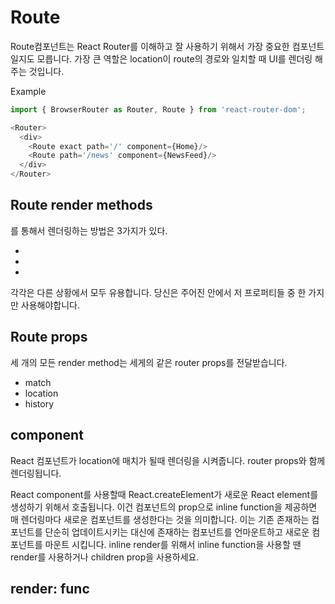 Route
===
Route컴포넌트는 React Router를 이해하고 잘 사용하기 위해서 가장 중요한 컴포넌트일지도 모릅니다. 가장 큰 역할은 location이 route의 경로와 일치할 때 UI를 렌더링 해주는 것입니다.

Example
```javascript
import { BrowserRouter as Router, Route } from 'react-router-dom';

<Router>
  <div>
    <Route exact path='/' component={Home}/>
    <Route path='/news' component={NewsFeed}/>
  </div>
</Router> 
```

Route render methods
---
<Route>를 통해서 렌더링하는 방법은 3가지가 있다.
- <Route component>
- <Route render>
- <Route children>

각각은 다른 상황에서 모두 유용합니다. 당신은 주어진 <Route>안에서 저 프로퍼티들 중 한 가지만 사용해야합니다.

Route props
---
세 개의 모든 render method는 세게의 같은 router props를 전달받습니다.
- match
- location
- history

component
---
React 컴포넌트가 location에 매치가 될때 렌더링을 시켜줍니다. router props와 함께 렌더링됩니다.

React component를 사용할때 React.createElement가 새로운 React element를 생성하기 위해서 호출됩니다. 이건 컴포넌트의 prop으로 inline function을 제공하면 매 렌더링마다 새로운 컴포넌트를 생성한다는 것을 의미합니다. 이는 기존 존재하는 컴포넌트를 단순히 업데이트시키는 대신에 존재하는 컴포넌트를 언마운트하고 새로운 컴포넌트를 마운트 시킵니다. inline render를 위해서 inline function을 사용할 땐 render를 사용하거나 children prop을 사용하세요.

render: func
---
